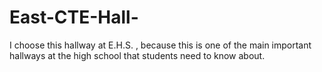 # East-CTE-Hall-
 I choose this hallway at E.H.S. , because this is one of the main important hallways at the high school that students need to know about.
